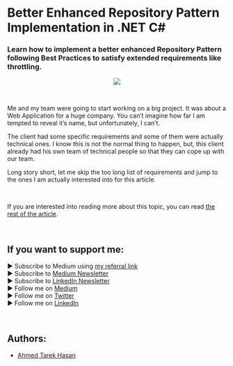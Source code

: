 <link rel="canonical" href="https://www.developmentsimplyput.com/post/better-enhanced-repository-pattern-implementation-in-net-c" />

# Better Enhanced Repository Pattern Implementation in .NET C#
### Learn how to implement a better enhanced Repository Pattern following Best Practices to satisfy extended requirements like throttling.

<p align="center">
  <img src="https://static.wixstatic.com/media/488a99_6266baecbd944ea09b7b7d665e02a01a~mv2.png/v1/fill/w_827,h_540,al_c,q_90,enc_auto/488a99_6266baecbd944ea09b7b7d665e02a01a~mv2.png">
</p>

<br/>

<p>
Me and my team were going to start working on a big project. It was about a Web Application for a huge company. You can’t imagine how far I am tempted to reveal it’s name, but unfortunately, I can’t.
</p>

<p>
The client had some specific requirements and some of them were actually technical ones. I know this is not the normal thing to happen, but, this client already had his own team of technical people so that they can cope up with our team.
</p>

<p>
Long story short, let me skip the too long list of requirements and jump to the ones I am actually interested into for this article.
</p>

<br/>

If you are interested into reading more about this topic, you can read [the rest of the article][Article]. 

<br/>

## If you want to support me:
▶ Subscribe to Medium using [my referral link][Membership]<br/>
▶ Subscribe to [Medium Newsletter][Subscribe]<br/>
▶ Subscribe to [LinkedIn Newsletter][Newsletter]<br/>
▶ Follow me on [Medium][Blog]<br/>
▶ Follow me on [Twitter][Twitter]<br/>
▶ Follow me on [LinkedIn][LinkedIn]

<br/>

## Authors:
* [Ahmed Tarek Hasan]


[Ahmed Tarek Hasan]: https://medium.com/@eng_ahmed.tarek
[Blog]: https://medium.com/@eng_ahmed.tarek
[Membership]: https://medium.com/@eng_ahmed.tarek/membership
[Subscribe]: https://medium.com/subscribe/@eng_ahmed.tarek
[Twitter]: https://twitter.com/AhmedTarekHasa1
[LinkedIn]: https://www.linkedin.com/in/atarekhasan/
[Friend Links]: https://www.linkedin.com/feed/update/urn:li:activity:6866082670108143616/
[Newsletter]: https://www.linkedin.com/newsletters/development-simply-put-6866647119655247872/
[Article]: https://www.developmentsimplyput.com/post/better-enhanced-repository-pattern-implementation-in-net-c
